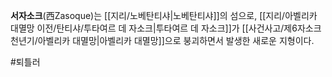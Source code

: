 **서자소크**(西Zasoque)는 [[지리/노베탄티샤|노베탄티샤]]의 섬으로, [[지리/아벨리카 대멸망 이전/탄티샤/투타여르 데 자소크|투타여르 데 자소크]]가 [[사건사고/제6자소크천년기/아벨리카 대멸망|아벨리카 대멸망]]으로 붕괴하면서 발생한 새로운 지형이다.

#퇴틀러 